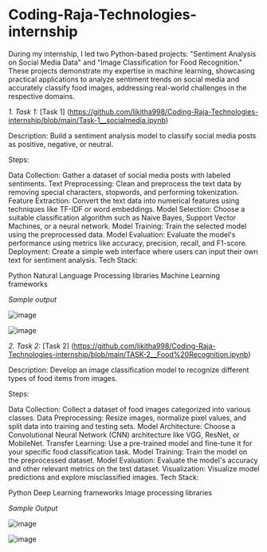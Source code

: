 # Coding-Raja-Technologies-internship



During my internship, I led two Python-based projects: "Sentiment Analysis on Social Media Data" and "Image Classification for Food Recognition." These projects demonstrate my expertise in machine learning, showcasing practical applications to analyze sentiment trends on social media and accurately classify food images, addressing real-world challenges in the respective domains.



*1. Task 1:* [Task 1] (https://github.com/likitha998/Coding-Raja-Technologies-internship/blob/main/Task-1__socialmedia.ipynb)

Description: Build a sentiment analysis model to classify social media posts as positive, negative, or neutral.

Steps:

Data Collection: Gather a dataset of social media posts with labeled sentiments.
Text Preprocessing: Clean and preprocess the text data by removing special characters, stopwords, and performing tokenization.
Feature Extraction: Convert the text data into numerical features using techniques like TF-IDF or word embeddings.
Model Selection: Choose a suitable classification algorithm such as Naive Bayes, Support Vector Machines, or a neural network.
Model Training: Train the selected model using the preprocessed data.
Model Evaluation: Evaluate the model's performance using metrics like accuracy, precision, recall, and F1-score.
Deployment: Create a simple web interface where users can input their own text for sentiment analysis.
Tech Stack:

Python
Natural Language Processing libraries 
Machine Learning frameworks 




*Sample output*


![image](https://github.com/likitha998/Coding-Raja-Technologies-internship/assets/147226723/fe914039-be92-43ec-a4b7-8df146eb332b)

![image](https://github.com/likitha998/Coding-Raja-Technologies-internship/assets/147226723/baa317bd-243e-4dce-b8ed-0742619cbfeb)








*2. Task 2:* [Task 2] (https://github.com/likitha998/Coding-Raja-Technologies-internship/blob/main/TASK-2__Food%20Recognition.ipynb)


Description: Develop an image classification model to recognize different types of food items from images.

Steps:

Data Collection: Collect a dataset of food images categorized into various classes.
Data Preprocessing: Resize images, normalize pixel values, and split data into training and testing sets.
Model Architecture: Choose a Convolutional Neural Network (CNN) architecture like VGG, ResNet, or MobileNet.
Transfer Learning: Use a pre-trained model and fine-tune it for your specific food classification task.
Model Training: Train the model on the preprocessed dataset.
Model Evaluation: Evaluate the model's accuracy and other relevant metrics on the test dataset.
Visualization: Visualize model predictions and explore misclassified images.
Tech Stack:

Python
Deep Learning frameworks 
Image processing libraries






*Sample Output*


![image](https://github.com/likitha998/Coding-Raja-Technologies-internship/assets/147226723/6e44fb84-2968-4784-be66-7467c911ed77)

![image](https://github.com/likitha998/Coding-Raja-Technologies-internship/assets/147226723/1f9dc692-67a6-4076-b8d7-31d28321f4e4)




